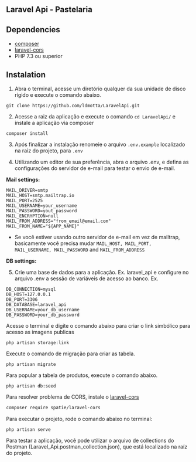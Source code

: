 ## Laravel Api - Pastelaria

## Dependencies

* [composer](https://getcomposer.org/)
* [laravel-cors](https://github.com/spatie/laravel-cors)
* PHP 7.3 ou superior

## Instalation

1. Abra o terminal, acesse um diretório qualquer da sua unidade de disco rígido e execute o comando abaixo.

```
git clone https://github.com/ldmotta/LaravelApi.git
```

2. Acesse a raiz da aplicação e execute o comando ```cd LaravelApi/``` e instale a aplicação via composer
```
composer install
```

3. Após finalizar a instalação renomeie o arquivo ```.env.example``` localizado na raiz do projeto, para ```.env```

4. Utilizando um editor de sua preferência, abra o arquivo .env, e defina as configurações do servidor de e-mail para testar o envio de e-mail.

**Mail settings:**

```
MAIL_DRIVER=smtp
MAIL_HOST=smtp.mailtrap.io
MAIL_PORT=2525
MAIL_USERNAME=your_username
MAIL_PASSWORD=yout_password
MAIL_ENCRYPTION=null
MAIL_FROM_ADDRESS="from_email@email.com"
MAIL_FROM_NAME="${APP_NAME}"
```
* Se você estiver usando outro servidor de e-mail em vez de mailtrap, basicamente você precisa mudar ```MAIL_HOST, MAIL_PORT, MAIL_USERNAME, MAIL_PASSWORD``` and ```MAIL_FROM_ADDRESS```

**DB settings:**

5. Crie uma base de dados para a aplicação. Ex. laravel_api e configure no arquivo .env a sessão de variáveis de acesso ao banco. Ex.

```
DB_CONNECTION=mysql
DB_HOST=127.0.0.1
DB_PORT=3306
DB_DATABASE=laravel_api
DB_USERNAME=your_db_username
DB_PASSWORD=your_db_password
```

Acesse o terminal e digite o comando abaixo para criar o link simbólico para acesso as imagens publicas
```
php artisan storage:link
```

Execute o comando de migração para criar as tabela.
```
php artisan migrate
```

Para popular a tabela de produtos, execute o comando abaixo.
```
php artisan db:seed
```

Para resolver problema de CORS, instale o [laravel-cors](https://github.com/spatie/laravel-cors)
```bash
composer require spatie/laravel-cors
```

Para executar o projeto, rode o comando abaixo no terminal:

```
php artisan serve
```

Para testar a aplicação, você pode utilizar o arquivo de collections do Postman (Laravel_Api.postman_collection.json), que está localizado na raíz do projeto.

